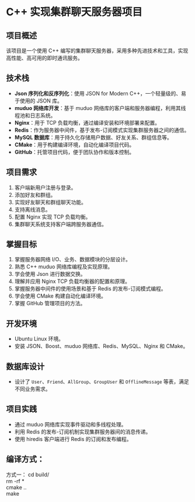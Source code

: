 # C++ 实现集群聊天服务器项目

## 项目概述
该项目是一个使用 C++ 编写的集群聊天服务器，采用多种先进技术和工具，实现高性能、高可用的即时通讯服务。

## 技术栈
- **Json 序列化和反序列化**：使用 JSON for Modern C++，一个轻量级的、易于使用的 JSON 库。
- **muduo 网络库开发**：基于 muduo 网络库的客户端和服务器编程，利用其线程池和日志系统。
- **Nginx**：用于 TCP 负载均衡，通过编译安装和环境部署来配置。
- **Redis**：作为服务器中间件，基于发布-订阅模式实现集群服务器之间的通信。
- **MySQL 数据库**：用于持久化存储用户数据、好友关系、群组信息等。
- **CMake**：用于构建编译环境，自动化编译项目代码。
- **GitHub**：托管项目代码，便于团队协作和版本控制。

## 项目需求
1. 客户端新用户注册与登录。
2. 添加好友和群组。
3. 实现好友聊天和群组聊天功能。
4. 支持离线消息。
5. 配置 Nginx 实现 TCP 负载均衡。
6. 集群聊天系统支持客户端跨服务器通信。

## 掌握目标
1. 掌握服务器网络 I/O、业务、数据模块的分层设计。
2. 熟悉 C++ muduo 网络库编程及实现原理。
3. 学会使用 Json 进行数据交换。
4. 理解并应用 Nginx TCP 负载均衡器的配置和原理。
5. 掌握服务器中间件的使用场景和基于 Redis 的发布-订阅模式编程。
6. 学会使用 CMake 构建自动化编译环境。
7. 掌握 GitHub 管理项目的方法。

## 开发环境
- Ubuntu Linux 环境。
- 安装 JSON、Boost、muduo 网络库、Redis、MySQL、Nginx 和 CMake。

## 数据库设计
- 设计了 `User`、`Friend`、`AllGroup`、`GroupUser` 和 `OfflineMessage` 等表，满足不同业务需求。

## 项目实践
- 通过 muduo 网络库实现事件驱动和多线程处理。
- 利用 Redis 的发布-订阅机制实现集群服务器间的消息传递。
- 使用 hiredis 客户端进行 Redis 的订阅和发布编程。

## 编译方式：
方式一： 
cd build/  
rm -rf *  
cmake ..  
make   

